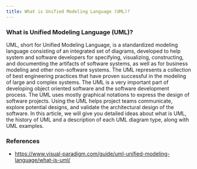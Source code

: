 ```yaml
---
title: What is Unified Modeling Language (UML)?
---
```


### What is Unified Modeling Language (UML)?

UML, short for Unified Modeling Language, is a standardized modeling language consisting of an integrated set of
diagrams, developed to help system and software developers for specifying, visualizing, constructing, and documenting
the artifacts of software systems, as well as for business modeling and other non-software systems. The UML represents a
collection of best engineering practices that have proven successful in the modeling of large and complex systems. The
UML is a very important part of developing object oriented software and the software development process. The UML uses
mostly graphical notations to express the design of software projects. Using the UML helps project teams communicate,
explore potential designs, and validate the architectural design of the software. In this article, we will give you
detailed ideas about what is UML, the history of UML and a description of each UML diagram type, along with UML
examples.

### References

* https://www.visual-paradigm.com/guide/uml-unified-modeling-language/what-is-uml/